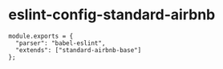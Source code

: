 # eslint-config-standard-airbnb

```
module.exports = {
  "parser": "babel-eslint",
  "extends": ["standard-airbnb-base"]
};
```
